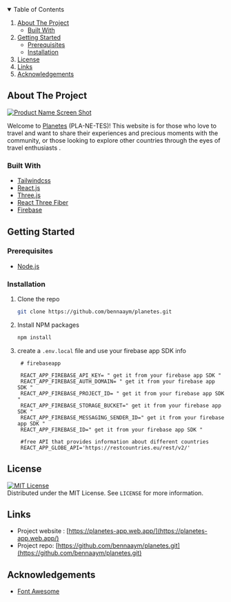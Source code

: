 <!-- TABLE OF CONTENTS -->
<details open="open">
  <summary>Table of Contents</summary>
  <ol>
    <li>
      <a href="#about-the-project">About The Project</a>
      <ul>
        <li><a href="#built-with">Built With</a></li>
      </ul>
    </li>
    <li>
      <a href="#getting-started">Getting Started</a>
      <ul>
        <li><a href="#prerequisites">Prerequisites</a></li>
        <li><a href="#installation">Installation</a></li>
      </ul>
    </li>
    <li><a href="#license">License</a></li>
    <li><a href="#links">Links</a></li>
    <li><a href="#acknowledgements">Acknowledgements</a></li>
  </ol>
</details>



<!-- ABOUT THE PROJECT -->
## About The Project

[![Product Name Screen Shot][product-screenshot]](https://planetes-app.web.app/)

Welcome to [Planetes](https://planetes-app.web.app/) (PLA-NE-TES)! This website is for those who love to travel and want to share their experiences and precious moments with the community, or those looking to explore other countries through the eyes of travel enthusiasts .

### Built With

* [Tailwindcss](https://tailwindcss.com/)
* [React.js](https://reactjs.org)
* [Three.js](https://threejs.org/)
* [React Three Fiber](https://github.com/pmndrs/react-three-fiber)
* [Firebase](https://firebase.google.com)


<!-- GETTING STARTED -->
## Getting Started

### Prerequisites

* [Node.js](https://nodejs.org)

### Installation

1. Clone the repo
   ```sh
   git clone https://github.com/bennaaym/planetes.git
   ```
2. Install NPM packages
   ```sh
   npm install
   ```
3. create a `.env.local` file and use your firebase app SDK info
   ```JS
    # firebaseapp

    REACT_APP_FIREBASE_API_KEY= " get it from your firebase app SDK "
    REACT_APP_FIREBASE_AUTH_DOMAIN= " get it from your firebase app SDK "
    REACT_APP_FIREBASE_PROJECT_ID= " get it from your firebase app SDK "
    REACT_APP_FIREBASE_STORAGE_BUCKET=" get it from your firebase app SDK "
    REACT_APP_FIREBASE_MESSAGING_SENDER_ID=" get it from your firebase app SDK "
    REACT_APP_FIREBASE_ID=" get it from your firebase app SDK "
    
    #free API that provides information about different countries
    REACT_APP_GLOBE_API='https://restcountries.eu/rest/v2/'

   ```


<!-- LICENSE -->
## License
[![MIT License][license-shield]][license-url]<br>
Distributed under the MIT License. See `LICENSE` for more information.



<!-- CONTACT -->
## Links

* Project website : [https://planetes-app.web.app/](https://planetes-app.web.app/)
* Project repo: [https://github.com/bennaaym/planetes.git](https://github.com/bennaaym/planetes.git)



<!-- ACKNOWLEDGEMENTS -->
## Acknowledgements
* [Font Awesome](https://fontawesome.com)





<!-- MARKDOWN LINKS & IMAGES -->
<!-- https://www.markdownguide.org/basic-syntax/#reference-style-links -->
[license-shield]: https://img.shields.io/github/license/othneildrew/Best-README-Template.svg?style=for-the-badge
[license-url]: https://github.com/othneildrew/Best-README-Template/blob/master/LICENSE.txt
[product-screenshot]: https://i.ibb.co/Qm946FY/screenshot.png
